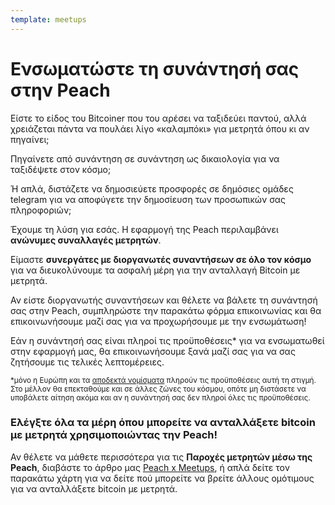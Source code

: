 ```yaml
---
template: meetups
---
```


<!--[headline]-->

# Ενσωματώστε τη συνάντησή σας στην Peach

<!--[intro]-->

Είστε το είδος του Bitcoiner που του αρέσει να ταξιδεύει παντού, αλλά χρειάζεται πάντα να πουλάει λίγο «καλαμπόκι» για μετρητά όπου κι αν πηγαίνει;

Πηγαίνετε από συνάντηση σε συνάντηση ως δικαιολογία για να ταξιδέψετε στον κόσμο;

Ή απλά, διστάζετε να δημοσιεύετε προσφορές σε δημόσιες ομάδες telegram για να αποφύγετε την δημοσίευση των προσωπικών σας πληροφοριών;

Έχουμε τη λύση για εσάς.
Η εφαρμογή της Peach περιλαμβάνει **ανώνυμες συναλλαγές μετρητών**.

Είμαστε **συνεργάτες με διοργανωτές συναντήσεων σε όλο τον κόσμο** για να διευκολύνουμε τα ασφαλή μέρη για την ανταλλαγή Bitcoin με μετρητά.

Αν είστε διοργανωτής συναντήσεων και θέλετε να βάλετε τη συνάντησή σας στην Peach, συμπληρώστε την παρακάτω φόρμα επικοινωνίας και θα επικοινωνήσουμε μαζί σας για να προχωρήσουμε με την ενσωμάτωση!

Εάν η συνάντησή σας είναι πληροί τις προϋποθέσεις\* για να ενσωματωθεί στην εφαρμογή μας, θα επικοινωνήσουμε ξανά μαζί σας για να σας ζητήσουμε τις τελικές λεπτομέρειες.

<small>\*μόνο η Ευρώπη και τα [αποδεκτά νομίσματα](/el/how-it-works/#payment) πληρούν τις προϋποθέσεις αυτή τη στιγμή. Στο μέλλον θα επεκταθούμε και σε άλλες ζώνες του κόσμου, οπότε μη διστάσετε να υποβάλετε αίτηση ακόμα και αν η συνάντησή σας δεν πληροί όλες τις προϋποθέσεις.</small>

<!--[map]-->

### Ελέγξτε όλα τα μέρη όπου μπορείτε να ανταλλάξετε bitcoin με μετρητά χρησιμοποιώντας την Peach!

Αν θέλετε να μάθετε περισσότερα για τις **Παροχές μετρητών μέσω της Peach**, διαβάστε το άρθρο μας [Peach x Meetups](/blog/peach-for-meetups/), ή απλά δείτε τον παρακάτω χάρτη για να δείτε πού μπορείτε να βρείτε άλλους ομότιμους για να ανταλλάξετε bitcoin με μετρητά.
